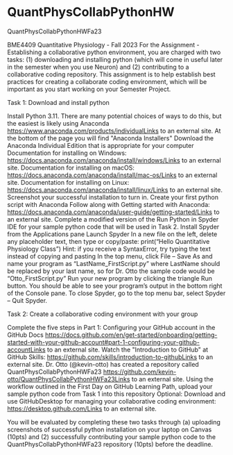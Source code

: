 # QuantPhysCollabPythonHW
QuantPhysCollabPythonHWFa23

BME4409 Quantitative Physiology - Fall 2023
For the Assignment - Establishing a collaborative python environment, you are charged with two tasks: (1) downloading and installing python (which will come in useful later in the semester when you use Neuron) and (2) contributing to a collaborative coding repository. This assignment is to help establish best practices for creating a collaborate coding environment, which will be important as you start working on your Semester Project.

Task 1: Download and install python

Install Python 3.11. There are many potential choices of ways to do this, but the easiest is likely using Anaconda
https://www.anaconda.com/products/individualLinks to an external site.
At the bottom of the page you will find "Anaconda Installers"
Download the Anaconda Individual Edition that is appropriate for your computer
Documentation for installing on Windows: https://docs.anaconda.com/anaconda/install/windows/Links to an external site.
Documentation for installing on macOS: https://docs.anaconda.com/anaconda/install/mac-os/Links to an external site.
Documentation for installing on Linux: https://docs.anaconda.com/anaconda/install/linux/Links to an external site.
Screenshot your successful installation to turn in.
Create your first python script with Anaconda
Follow along with Getting started with Anaconda: https://docs.anaconda.com/anaconda/user-guide/getting-started/Links to an external site.
Complete a modified version of the Run Python in Spyder IDE for your sample python code that will be used in Task 2.
Install Spyder from the Applications pane
Launch Spyder
In a new file on the left, delete any placeholder text, then type or copy/paste:
print(“Hello Quantitative Physiology Class”)
Hint: if you receive a SyntaxError, try typing the text instead of copying and pasting
In the top menu, click File – Save As and name your program as “LastName_FirstScript.py”
where LastName should be replaced by your last name, so for Dr. Otto the sample code would be “Otto_FirstScript.py”
Run your new program by clicking the triangle Run button.
You should be able to see your program’s output in the bottom right of the Console pane.
To close Spyder, go to the top menu bar, select Spyder – Quit Spyder.
 

Task 2: Create a collaborative coding environment with your group

Complete the five steps in Part 1: Configuring your GitHub account in the GitHub Docs 
https://docs.github.com/en/get-started/onboarding/getting-started-with-your-github-account#part-1-configuring-your-github-accountLinks to an external site.
Watch the "Introduction to GitHub" at GitHub Skills: 
https://github.com/skills/introduction-to-githubLinks to an external site.
Dr. Otto (@kevin-otto) has created a repository called QuantPhysCollabPythonHWFa23
https://github.com/kevin-otto/QuantPhysCollabPythonHWFa23Links to an external site.
Using the workflow outlined in the First Day on GitHub Learning Path, upload your sample python code from Task 1 into this repository
Optional: Download and use GitHubDesktop for managing your collaborative coding environment: https://desktop.github.com/Links to an external site.
 

You will be evaluated by completing these two tasks through (a) uploading screenshots of successful python installation on your laptop on Canvas (10pts) and (2) successfully contributing your sample python code to the QuantPhysCollabPythonHWFa23 repository (10pts) before the deadline.
